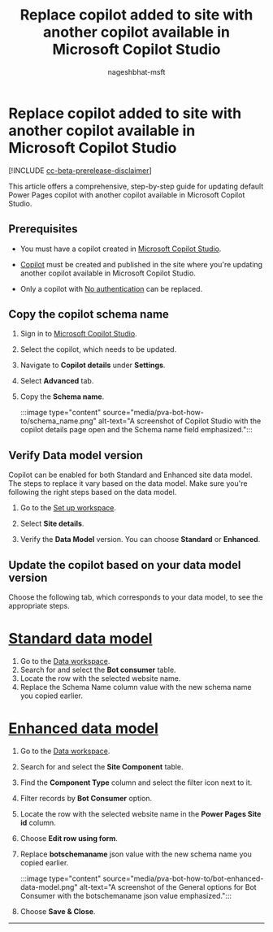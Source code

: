 ﻿---
title: Replace copilot added to site with another copilot available in Microsoft Copilot Studio
description: Learn how to replace the default Power Pages copilot with another copilot available in Microsoft Copilot Studio.
ms.topic: how-to
ms.date: 08/30/2024
author: nageshbhat-msft
ms.author: nabha
ms.reviewer: dmartens
contributors:
  - nageshbhat-msft
  - DanaMartens
ms.custom: bap-template
ms.collection: 
    - bap-ai-copilot
---

# Replace copilot added to site with another copilot available in Microsoft Copilot Studio

[!INCLUDE [cc-beta-prerelease-disclaimer](../includes/cc-beta-prerelease-disclaimer.md)]

This article offers a comprehensive, step-by-step guide for updating default Power Pages copilot with another copilot available in Microsoft Copilot Studio.

## Prerequisites

- You must have a copilot created in [Microsoft Copilot Studio](/microsoft-copilot-studio/nlu-gpt-quickstart#create-a-boosted-bot).

- [Copilot](enable-chatbot.md#add-a-copilot) must be created and published in the site where you're updating another copilot available in Microsoft Copilot Studio.

- Only a copilot with [No authentication](/microsoft-copilot-studio/configuration-end-user-authentication#no-authentication) can be replaced.

## Copy the copilot schema name

1. Sign in to [Microsoft Copilot Studio](https://web.powerva.microsoft.com/).

1. Select the copilot, which needs to be updated.

1. Navigate to **Copilot details** under **Settings**.

1. Select **Advanced** tab.

1. Copy the **Schema name**.

    :::image type="content" source="media/pva-bot-how-to/schema_name.png" alt-text="A screenshot of Copilot Studio with the copilot details page open and the Schema name field emphasized.":::

## Verify Data model version

Copilot can be enabled for both Standard and Enhanced site data model. The steps to replace it vary based on the data model. Make sure you're following the right steps based on the data model.

1. Go to the [Set up workspace](../configure/setup-workspace.md).

1. Select **Site details**.

1. Verify the **Data Model** version. You can choose **Standard** or **Enhanced**.

## Update the copilot based on your data model version

Choose the following tab, which corresponds to your data model, to see the appropriate steps.

# [Standard data model](#tab/standard)

1. Go to the [Data workspace](use-data-workspace.md).
1. Search for and select the **Bot consumer** table.
1. Locate the row with the selected website name.
1. Replace the Schema Name column value with the new schema name you copied earlier.

# [Enhanced data model](#tab/enhanced)

1. Go to the [Data workspace](use-data-workspace.md).
1. Search for and select the **Site Component** table.
1. Find the **Component Type** column and select the filter icon next to it.
1. Filter records by **Bot Consumer** option.
1. Locate the row with the selected website name in the **Power Pages Site id** column.
1. Choose **Edit row using form**.
1. Replace **botschemaname** json value with the new schema name you copied earlier.

    :::image type="content" source="media/pva-bot-how-to/bot-enhanced-data-model.png" alt-text="A screenshot of the General options for Bot Consumer with the botschemaname json value emphasized.":::

1. Choose **Save & Close**.

---

